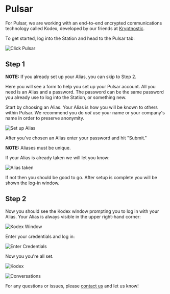 # Pulsar

For Pulsar, we are working with an end-to-end encrypted communications technology called Kodex, developed by our friends at [Kryptnostic](https://www.kryptnostic.com).

To get started, log into the Station and head to the Pulsar tab:

![Click Pulsar](http://dropsinn.s3.amazonaws.com/TruStar.png)

## Step 1

**NOTE:** If you already set up your Alias, you can skip to Step 2.

Here you will see a form to help you set up your Pulsar account. All you need is an Alias and a password. The password can be the same password you already use to log into the Station, or something new.

Start by choosing an Alias. Your Alias is how you will be known to others within Pulsar. We recommend you do _not_ use your name or your company's name in order to preserve anonymity.

![Set up Alias](http://dropsinn.s3.amazonaws.com/TruStar_and_1__zsh-1.png)

After you've chosen an Alias enter your password and hit "Submit."

**NOTE:** Aliases must be unique.

If your Alias is already taken we will let you know:

![Alias taken](http://dropsinn.s3.amazonaws.com/TruStar_and_1__zsh.png)

If not then you should be good to go. After setup is complete you will be shown the log-in window.

## Step 2

Now you should see the Kodex window prompting you to log in with your Alias. Your Alias is always visible in the upper right-hand corner:

![Kodex Window](http://dropsinn.s3.amazonaws.com/TruStar-2.png)

Enter your credentials and log in:

![Enter Credentials](http://dropsinn.s3.amazonaws.com/TruStar-3.png)

Now you you're all set.

![Kodex](http://dropsinn.s3.amazonaws.com/TruStar_and_pulsar_md______dev_trustar_trustar-public__-_VIM.png)

![Conversations](http://dropsinn.s3.amazonaws.com/TruStar_and_pulsar_md.png)

For any questions or issues, please [contact us](mailto:support@trustar.co) and let us know!